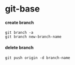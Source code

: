 # git-base


#### create branch
```
git branch -a
git branch new-branch-name

```

#### delete branch

```
git push origin -d branch-name
```

